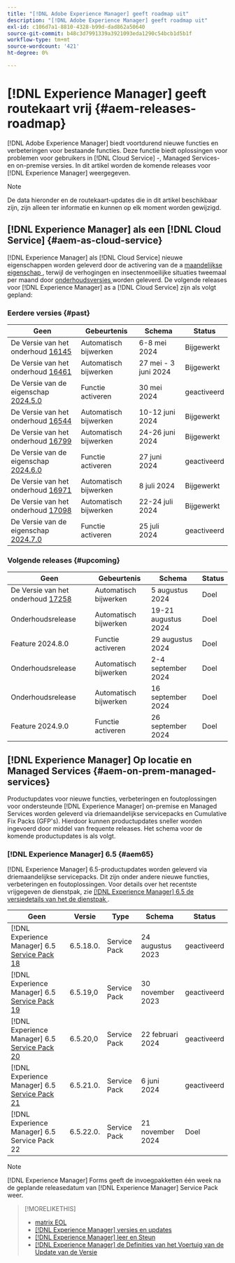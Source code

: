 ```yaml
---
title: "[!DNL Adobe Experience Manager] geeft roadmap uit"
description: "[!DNL Adobe Experience Manager] geeft roadmap uit"
exl-id: c106d7a1-8810-4328-b99d-dad862a50640
source-git-commit: b48c3d7991339a3921093eda1290c54bcb1d5b1f
workflow-type: tm+mt
source-wordcount: '421'
ht-degree: 0%

---
```



# [!DNL Experience Manager] geeft routekaart vrij {#aem-releases-roadmap}

[!DNL Adobe Experience Manager] biedt voortdurend nieuwe functies en verbeteringen voor bestaande functies. Deze functie biedt oplossingen voor problemen voor gebruikers in [!DNL Cloud Service] -, Managed Services- en on-premise versies. In dit artikel worden de komende releases voor [!DNL Experience Manager] weergegeven.

>[!NOTE]
>
>De data hieronder en de routekaart-updates die in dit artikel beschikbaar zijn, zijn alleen ter informatie en kunnen op elk moment worden gewijzigd.

## [!DNL Experience Manager] als een [!DNL Cloud Service] {#aem-as-cloud-service}

[!DNL Experience Manager] als [!DNL Cloud Service] nieuwe eigenschappen worden geleverd door de activering van de a [ maandelijkse eigenschap ](https://experienceleague.adobe.com/en/docs/experience-manager-cloud-service/content/release-notes/release-notes/release-notes-current), terwijl de verhogingen en insectenmoeilijke situaties tweemaal per maand door [ onderhoudsversies ](https://experienceleague.adobe.com/en/docs/experience-manager-cloud-service/content/release-notes/maintenance/latest) worden geleverd.
De volgende releases voor [!DNL Experience Manager] as a [!DNL Cloud Service] zijn als volgt gepland:

### Eerdere versies {#past}

| Geen | Gebeurtenis | Schema | Status |
|---|---|---|---|
| De Versie van het onderhoud [ 16145 ](https://experienceleague.adobe.com/en/docs/experience-manager-cloud-service/content/release-notes/maintenance/2024/2024-5-0#release-16145) | Automatisch bijwerken | 6-8 mei 2024 | Bijgewerkt |
| De Versie van het onderhoud [ 16461 ](https://experienceleague.adobe.com/en/docs/experience-manager-cloud-service/content/release-notes/maintenance/2024/2024-5-0#release-16461) | Automatisch bijwerken | 27 mei - 3 juni 2024 | Bijgewerkt |
| De Versie van de eigenschap [ 2024.5.0 ](https://experienceleague.adobe.com/en/docs/experience-manager-cloud-service/content/release-notes/release-notes/2024/release-notes-2024-5-0) | Functie activeren | 30 mei 2024 | geactiveerd |
| De Versie van het onderhoud [ 16544 ](https://experienceleague.adobe.com/en/docs/experience-manager-cloud-service/content/release-notes/maintenance/2024/2024-6-0#release-16544) | Automatisch bijwerken | 10-12 juni 2024 | Bijgewerkt |
| De Versie van het onderhoud [ 16799 ](https://experienceleague.adobe.com/en/docs/experience-manager-cloud-service/content/release-notes/maintenance/2024/2024-6-0#release-16799) | Automatisch bijwerken | 24-26 juni 2024 | Bijgewerkt |
| De Versie van de eigenschap [ 2024.6.0 ](https://experienceleague.adobe.com/en/docs/experience-manager-cloud-service/content/release-notes/release-notes/2024/release-notes-2024-6-0) | Functie activeren | 27 juni 2024 | geactiveerd |
| De Versie van het onderhoud [ 16971 ](https://experienceleague.adobe.com/en/docs/experience-manager-cloud-service/content/release-notes/maintenance/2024/2024-7-0#release-16971) | Automatisch bijwerken | 8 juli 2024 | Bijgewerkt |
| De Versie van het onderhoud [ 17098 ](https://experienceleague.adobe.com/en/docs/experience-manager-cloud-service/content/release-notes/maintenance/latest) | Automatisch bijwerken | 22-24 juli 2024 | Bijgewerkt |
| De Versie van de eigenschap [ 2024.7.0 ](https://experienceleague.adobe.com/en/docs/experience-manager-cloud-service/content/release-notes/release-notes/release-notes-current) | Functie activeren | 25 juli 2024 | geactiveerd |

### Volgende releases {#upcoming}

| Geen | Gebeurtenis | Schema | Status |
|---|---|---|---|
| De Versie van het onderhoud [ 17258 ](https://experienceleague.adobe.com/en/docs/experience-manager-cloud-service/content/release-notes/maintenance/latest#release-17258) | Automatisch bijwerken | 5 augustus 2024 | Doel |
| Onderhoudsrelease | Automatisch bijwerken | 19-21 augustus 2024 | Doel |
| Feature 2024.8.0 | Functie activeren | 29 augustus 2024 | Doel |
| Onderhoudsrelease | Automatisch bijwerken | 2-4 september 2024 | Doel |
| Onderhoudsrelease | Automatisch bijwerken | 16 september 2024 | Doel |
| Feature 2024.9.0 | Functie activeren | 26 september 2024 | Doel |

## [!DNL Experience Manager] Op locatie en Managed Services {#aem-on-prem-managed-services}

Productupdates voor nieuwe functies, verbeteringen en foutoplossingen voor ondersteunde [!DNL Experience Manager] on-premise en Managed Services worden geleverd via driemaandelijkse servicepacks en Cumulative Fix Packs (GFP&#39;s). Hierdoor kunnen productupdates sneller worden ingevoerd door middel van frequente releases. Het schema voor de komende productupdates is als volgt.

### [!DNL Experience Manager] 6.5 {#aem65}

[!DNL Experience Manager] 6.5-productupdates worden geleverd via driemaandelijkse servicepacks. Dit zijn onder andere nieuwe functies, verbeteringen en foutoplossingen. Voor details over het recentste vrijgegeven de dienstpak, zie [[!DNL Experience Manager]  6.5 de versiedetails van het de dienstpak ](https://experienceleague.adobe.com/en/docs/experience-manager-65/content/release-notes/release-notes).

| Geen | Versie | Type | Schema | Status |
|---|---|---|---|---|
| [!DNL Experience Manager] 6.5 [ Service Pack 18 ](https://experienceleague.adobe.com/en/docs/experience-manager-65/content/release-notes/service-pack/6-5-18) | 6.5.18.0. | Service Pack | 24 augustus 2023 | geactiveerd |
| [!DNL Experience Manager] 6.5 [ Service Pack 19 ](https://experienceleague.adobe.com/en/docs/experience-manager-65/content/release-notes/service-pack/6-5-19) | 6.5.19,0 | Service Pack | 30 november 2023 | geactiveerd |
| [!DNL Experience Manager] 6.5 [ Service Pack 20 ](https://experienceleague.adobe.com/en/docs/experience-manager-65/content/release-notes/service-pack/6-5-20) | 6.5.20,0 | Service Pack | 22 februari 2024 | geactiveerd |
| [!DNL Experience Manager] 6.5 [ Service Pack 21 ](https://experienceleague.adobe.com/en/docs/experience-manager-65/content/release-notes/release-notes) | 6.5.21.0. | Service Pack | 6 juni 2024 | geactiveerd |
| [!DNL Experience Manager] 6.5 Service Pack 22 | 6.5.22.0. | Service Pack | 21 november 2024 | Doel |

>[!NOTE]
>
>[!DNL Experience Manager] Forms geeft de invoegpakketten één week na de geplande releasedatum van [!DNL Experience Manager] Service Pack weer.

>[!MORELIKETHIS]
>
>* [ matrix EOL ](https://helpx.adobe.com/support/programs/eol-matrix.html)
>* [[!DNL Experience Manager]  versies en updates ](https://experienceleague.adobe.com/en/docs/experience-manager-release-information/aem-release-updates/aem-releases-updates)
>* [[!DNL Experience Manager]  leer en Steun ](https://experienceleague.adobe.com/en/docs/experience-manager-cloud-service)
>* [[!DNL Experience Manager]  de Definities van het Voertuig van de Update van de Versie ](/help/using/update-release-vehicle-definitions.md)
